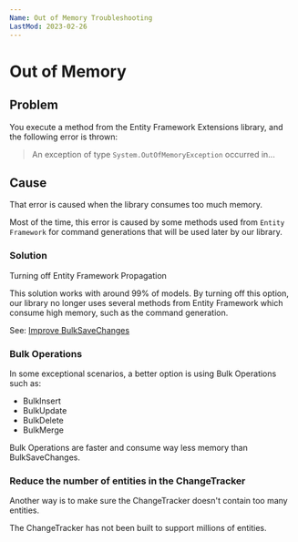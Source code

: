 ```yaml
---
Name: Out of Memory Troubleshooting
LastMod: 2023-02-26
---
```


# Out of Memory

## Problem

You execute a method from the Entity Framework Extensions library, and the following error is thrown:

> An exception of type `System.OutOfMemoryException` occurred in...

## Cause
That error is caused when the library consumes too much memory.

Most of the time, this error is caused by some methods used from `Entity Framework` for command generations that will be used later by our library.

### Solution
Turning off Entity Framework Propagation

This solution works with around 99% of models. By turning off this option, our library no longer uses several methods from Entity Framework which consume high memory, such as the command generation.

See: <a href="/improve-bulk-savechanges">Improve BulkSaveChanges</a>

### Bulk Operations
In some exceptional scenarios, a better option is using Bulk Operations such as:

- BulkInsert
- BulkUpdate
- BulkDelete
- BulkMerge

Bulk Operations are faster and consume way less memory than BulkSaveChanges.

### Reduce the number of entities in the ChangeTracker
Another way is to make sure the ChangeTracker doesn't contain too many entities.

The ChangeTracker has not been built to support millions of entities.
